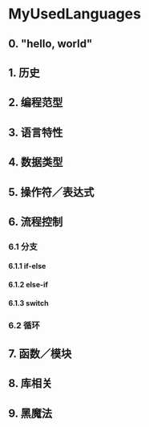 # MyUsedLanguages

## 0. "hello, world"

## 1. 历史

## 2. 编程范型

## 3. 语言特性

## 4. 数据类型

## 5. 操作符／表达式

## 6. 流程控制

### 6.1 分支

#### 6.1.1 if-else

#### 6.1.2 else-if

#### 6.1.3 switch

### 6.2 循环

## 7. 函数／模块

## 8. 库相关

## 9. 黑魔法

